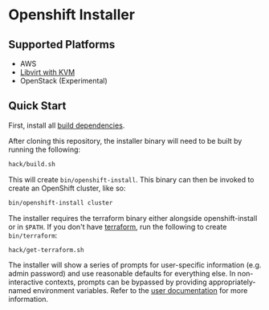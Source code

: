 # Openshift Installer

## Supported Platforms

* AWS
* [Libvirt with KVM](docs/dev/libvirt-howto.md)
* OpenStack (Experimental)

## Quick Start

First, install all [build dependencies](docs/dev/dependencies.md).

After cloning this repository, the installer binary will need to be built by running the following:

```sh
hack/build.sh
```

This will create `bin/openshift-install`. This binary can then be invoked to create an OpenShift cluster, like so:

```sh
bin/openshift-install cluster
```

The installer requires the terraform binary either alongside openshift-install or in `$PATH`.
If you don't have [terraform](https://www.terraform.io/), run the following to create `bin/terraform`:

```sh
hack/get-terraform.sh
```

The installer will show a series of prompts for user-specific information (e.g. admin password) and use reasonable defaults for everything else. In non-interactive contexts, prompts can be bypassed by providing appropriately-named environment variables. Refer to the [user documentation](docs/user) for more information.
